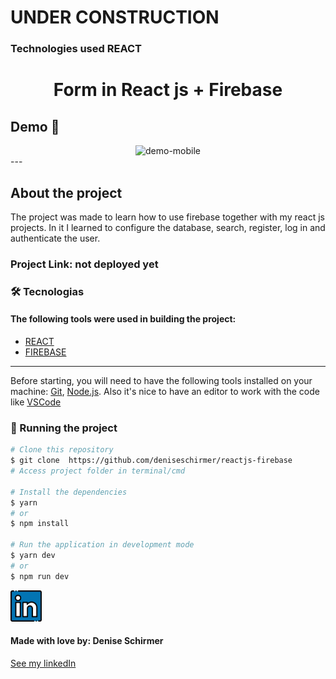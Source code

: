 # UNDER CONSTRUCTION

### Technologies used REACT

<h1 style="text-align: center; font-weight: bold;">Form in React js + Firebase</h1>

## Demo 📸

<div align="center" >
   <img src="./github/" alt="demo-mobile" height="425">
</div>
 ---

## About the project
The project was made to learn how to use firebase together with my react js projects. In it I learned to configure the database, search, register, log in and authenticate the user.


### Project Link: not deployed yet
### 🛠 Tecnologias
#### The following tools were used in building the project:

- [REACT](https://pt-br.reactjs.org/)
- [FIREBASE](https://firebase.google.com/?hl=pt)



--- 
Before starting, you will need to have the following tools installed on your machine:
[Git](https://git-scm.com), [Node.js](https://nodejs.org/en/).
Also it's nice to have an editor to work with the code like [VSCode](https://code.visualstudio.com/)

### 🎲 Running the project

```bash
# Clone this repository
$ git clone  https://github.com/deniseschirmer/reactjs-firebase
# Access project folder in terminal/cmd

# Install the dependencies
$ yarn
# or
$ npm install

# Run the application in development mode
$ yarn dev
# or
$ npm run dev
```



<a href="https://raw.githubusercontent.com/ARTHURPC03/Proffy-FullStack/master/github/linkedin.png">
<img src="https://raw.githubusercontent.com/ARTHURPC03/Proffy-FullStack/master/github/linkedin.png" alt="linkedin" height="50"></a>
<br />

#### Made with love by: Denise Schirmer
[See my linkedIn](https://www.linkedin.com/in/denise-s-lima-schirmer-9702661ba/)

